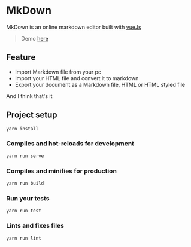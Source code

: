 # MkDown

MkDown is an online markdown editor built with [vueJs](https://vuejs.org)

> Demo [here](https://mkdown.now.sh)


## Feature

- Import Markdown file from your pc
- Import your HTML file and convert it to markdown
- Export your document as a Markdown file, HTML or HTML styled file

And I think that's it

## Project setup
```
yarn install
```

### Compiles and hot-reloads for development
```
yarn run serve
```

### Compiles and minifies for production
```
yarn run build
```

### Run your tests
```
yarn run test
```

### Lints and fixes files
```
yarn run lint
```

